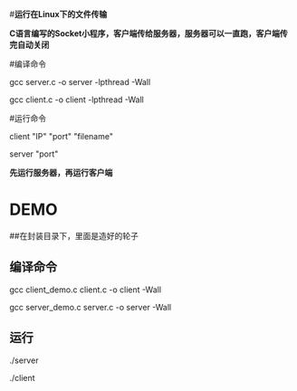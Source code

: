 #**运行在Linux下的文件传输**

**C语言编写的Socket小程序，客户端传给服务器，服务器可以一直跑，客户端传完自动关闭**

#编译命令

 gcc server.c -o server -lpthread -Wall

 gcc client.c -o client -lpthread -Wall

#运行命令

client  "IP"  "port"  "filename"

server  "port"

**先运行服务器，再运行客户端**



# DEMO

##在封装目录下，里面是造好的轮子

## 编译命令

 gcc client_demo.c client.c -o  client -Wall



 gcc server_demo.c server.c -o  server -Wall

## 运行

./server

./client

